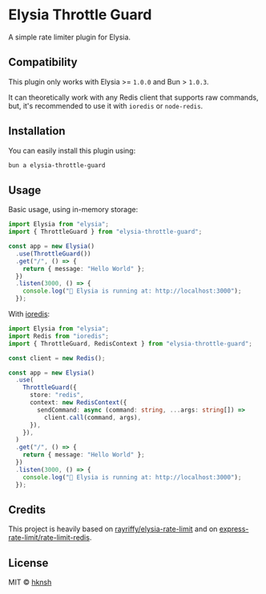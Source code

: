 # Elysia Throttle Guard

A simple rate limiter plugin for Elysia.

## Compatibility

This plugin only works with Elysia >= `1.0.0` and Bun > `1.0.3`.

It can theoretically work with any Redis client that supports raw commands, but, it's recommended to use it with `ioredis` or `node-redis`.

## Installation

You can easily install this plugin using:

```sh
bun a elysia-throttle-guard
```

## Usage

Basic usage, using in-memory storage:

```TypeScript
import Elysia from "elysia";
import { ThrottleGuard } from "elysia-throttle-guard";

const app = new Elysia()
  .use(ThrottleGuard())
  .get("/", () => {
    return { message: "Hello World" };
  })
  .listen(3000, () => {
    console.log("🦊 Elysia is running at: http://localhost:3000");
  });

```

With [ioredis](https://github.com/redis/ioredis):

```TypeScript
import Elysia from "elysia";
import Redis from "ioredis";
import { ThrottleGuard, RedisContext } from "elysia-throttle-guard";

const client = new Redis();

const app = new Elysia()
  .use(
    ThrottleGuard({
      store: "redis",
      context: new RedisContext({
        sendCommand: async (command: string, ...args: string[]) =>
          client.call(command, args),
      }),
    }),
  )
  .get("/", () => {
    return { message: "Hello World" };
  })
  .listen(3000, () => {
    console.log("🦊 Elysia is running at: http://localhost:3000");
  });

```

## Credits

This project is heavily based on [rayriffy/elysia-rate-limit](https://github.com/rayriffy/elysia-rate-limit) and on [express-rate-limit/rate-limit-redis](https://github.com/express-rate-limit/rate-limit-redis).

## License

MIT © [hknsh](https://github.com/hknsh)
